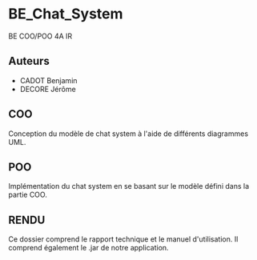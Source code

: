 # BE_Chat_System
BE COO/POO 4A IR

## Auteurs
* CADOT Benjamin
* DECORE Jérôme

## COO
Conception du modèle de chat system à l'aide de différents diagrammes UML.

## POO
Implémentation du chat system en se basant sur le modèle défini dans la partie COO.

## RENDU
Ce dossier comprend le rapport technique et le manuel d'utilisation.
Il comprend également le .jar de notre application.
